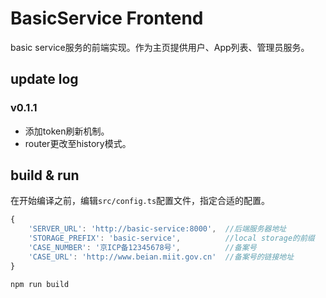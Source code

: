 # BasicService Frontend
basic service服务的前端实现。作为主页提供用户、App列表、管理员服务。

## update log
### v0.1.1
* 添加token刷新机制。
* router更改至history模式。

## build & run
在开始编译之前，编辑`src/config.ts`配置文件，指定合适的配置。
```typescript
{
    'SERVER_URL': 'http://basic-service:8000',  //后端服务器地址
    'STORAGE_PREFIX': 'basic-service',          //local storage的前缀
    'CASE_NUMBER': '京ICP备12345678号',          //备案号
    'CASE_URL': 'http://www.beian.miit.gov.cn'  //备案号的链接地址
}
```
```bash
npm run build
```